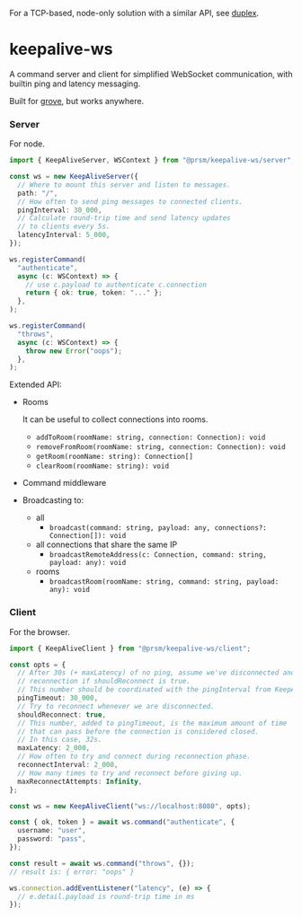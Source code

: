 For a TCP-based, node-only solution with a similar API, see [duplex](https://github.com/node-prism/duplex).

# keepalive-ws

A command server and client for simplified WebSocket communication, with builtin ping and latency messaging.

Built for [grove](https://github.com/node-prism/grove), but works anywhere.

### Server

For node.

```typescript
import { KeepAliveServer, WSContext } from "@prsm/keepalive-ws/server";

const ws = new KeepAliveServer({
  // Where to mount this server and listen to messages.
  path: "/",
  // How often to send ping messages to connected clients.
  pingInterval: 30_000,
  // Calculate round-trip time and send latency updates
  // to clients every 5s.
  latencyInterval: 5_000,
});

ws.registerCommand(
  "authenticate",
  async (c: WSContext) => {
    // use c.payload to authenticate c.connection
    return { ok: true, token: "..." };
  },
);

ws.registerCommand(
  "throws",
  async (c: WSContext) => {
    throw new Error("oops");
  },
);
```

Extended API:

- Rooms

  It can be useful to collect connections into rooms.

  - `addToRoom(roomName: string, connection: Connection): void`
  - `removeFromRoom(roomName: string, connection: Connection): void`
  - `getRoom(roomName: string): Connection[]`
  - `clearRoom(roomName: string): void`
- Command middleware
- Broadcasting to:
  - all
    - `broadcast(command: string, payload: any, connections?: Connection[]): void`
  - all connections that share the same IP
    - `broadcastRemoteAddress(c: Connection, command: string, payload: any): void`
  - rooms
    - `broadcastRoom(roomName: string, command: string, payload: any): void`

### Client

For the browser.

```typescript
import { KeepAliveClient } from "@prsm/keepalive-ws/client";

const opts = {
  // After 30s (+ maxLatency) of no ping, assume we've disconnected and attempt a
  // reconnection if shouldReconnect is true.
  // This number should be coordinated with the pingInterval from KeepAliveServer.
  pingTimeout: 30_000,
  // Try to reconnect whenever we are disconnected.
  shouldReconnect: true,
  // This number, added to pingTimeout, is the maximum amount of time
  // that can pass before the connection is considered closed.
  // In this case, 32s.
  maxLatency: 2_000,
  // How often to try and connect during reconnection phase.
  reconnectInterval: 2_000,
  // How many times to try and reconnect before giving up.
  maxReconnectAttempts: Infinity,
};

const ws = new KeepAliveClient("ws://localhost:8080", opts);

const { ok, token } = await ws.command("authenticate", {
  username: "user",
  password: "pass",
});

const result = await ws.command("throws", {});
// result is: { error: "oops" }

ws.connection.addEventListener("latency", (e) => {
  // e.detail.payload is round-trip time in ms
});
```
